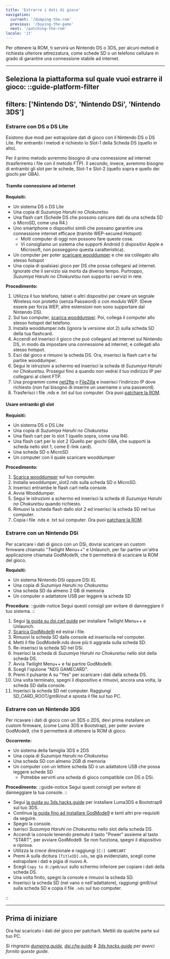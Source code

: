 ```yaml
---
title: 'Estrarre i dati di gioco'
navigation:
  current: '/dumping-the-rom'
  previous: '/buying-the-game'
  next: '/patching-the-rom'
locale: 'it'
---
```


Per ottenere la ROM, ti servirà un Nintendo DS o 3DS, per alcuni metodi è richiesta ulteriore attrezzatura, come schede SD o un telefono cellulare in grado di garantire una connessione stabile ad internet.

---

**Seleziona la piattaforma sul quale vuoi estrarre il gioco:**
::guide-platform-filter
---
filters: ['Nintendo DS', 'Nintendo DSi', 'Nintendo 3DS']
---
<div class="platform-filtered platform-nintendo_ds">

### Estrarre con DS o DS Lite
Esistono due modi per estrapolare dati di gioco con il Nintendo DS o DS Lite. Per entrambi i metodi è richiesto lo Slot-1 della Scheda DS (quello in alto).

Per il primo metodo avremmo bisogno di una connessione ad internet (trasferiremo i file con il metodo FTP). Il secondo, invece, avremmo bisogno di entrambi gli slot per le schede, Slot-1 e Slot-2 (quello sopra e quello dei giochi per GBA).

#### Tramite connessione ad internet
**Requisiti:**
* Un sistema DS o DS Lite
* Una copia di *Suzumiya Haruhi no Chokuretsu*
* Una flash cart (Schede DS che possono caricare dati da una scheda SD o MicroSD, come una R4.)
* Uno smartphone o dispositivi simili che possano garantire una connessione internet efficace (tramite WEP-secured Hotspot)
  - Molti computer di oggi non possono fare queste cose.
  - Vi consigliamo un sistema che supporti Android (i dispositivi Apple e Microsoft, non posseggono questa caratteristica).
* Un computer per poter [scaricare wooddumper](https://digiex.net/threads/wood-dumper-dump-nintendo-ds-roms-and-save-games-over-wi-fi-with-an-nintendo-ds.14729/) e che sia collegato allo stesso hotspot
* Una copia di qualsiasi gioco per DS che possa collegarsi ad internet. Ignorate che il servizio sia morto da diverso tempo. Purtroppo, *Suzumiya Haruhi no Chokuretsu* non supporta i servizi in rete.

**Procedimento:**
1. Utilizza il tuo telefono, tablet o altri dispositivi per creare un segnale Wireless non protetto (senza Password) o con modulo WEP. (Deve essere per forza WEP, altre estensioni non sono supportare dal Nintendo DS).
2. Sul tuo computer, [scarica wooddumper](https://digiex.net/threads/wood-dumper-dump-nintendo-ds-roms-and-save-games-over-wi-fi-with-an-nintendo-ds.14729/). Poi, collega il computer allo stesso hotspot del telefono.
3. Installa wooddumper.nds (ignora la versione slot 2) sulla scheda SD della tua flashcard.
4. Accendi ed inserisci il gioco che può collegarsi ad internet sul Nintendo DS, in modo da impostare una connessione ad internet, e collegati allo stesso hotspot.
5. Esci dal gioco e rimuovi la scheda DS. Ora, inserisci la flash cart e fai partire wooddumper.
6. Segui le istruzioni a schermo ed inserisci la scheda di *Suzumiya Haruhi no Chokuretsu*. Prosegui fino a quando non vedrai il tuo indirizzo IP per collegarsi al client FTP.
7. Usa programmi come [net2ftp](https://www.net2ftp.com/) o [FileZilla](https://filezilla-project.org/) e inserisci l'indirizzo IP dove richiesto (non hai bisogno di inserire un username o una password).
8. Trasferisci i file .nds e .txt sul tuo computer. Ora puoi [patchare la ROM](/it/chokuretsu/guide/patching-the-rom).

#### Usare entrambi gli slot
**Requisiti:**
* Un sistema DS o DS Lite
* Una copia di *Suzumiya Haruhi no Chokuretsu*
* Una flash cart per lo slot 1 (quello sopra, come una R4).
* Una flash cart per lo slot 2 (Quello per giochi GBA, che supporti la scheda nello slot 1, come E-link card).
* Una scheda SD o MicroSD
* Un computer con il quale scaricare wooddumper

**Procedimento:**
1. [Scarica wooddumper](https://digiex.net/threads/wood-dumper-dump-nintendo-ds-roms-and-save-games-over-wi-fi-with-an-nintendo-ds.14729/) sul tuo computer.
2. Installa wooddumper_slot2.nds sulla scheda SD o MicroSD.
3. Inserisci entrambe le flash cart nella console.
4. Avvia Wooddumper.
5. Segui le istruzioni a schermo ed inserisci la scheda di *Suzumiya Haruhi no Chokuretsu* quando richiesto.
6. Rimuovi la scheda flash dallo slot 2 ed inserisci la scheda SD nel tuo computer.
7. Copia i file .nds e .txt sul computer. Ora puoi [patchare la ROM](/it/chokuretsu/guide/patching-the-rom).

</div>

<div class="platform-filtered platform-nintendo_dsi">

### Estrarre con un Nintendo DSi

Per scaricare i dati di gioco con un DSi, dovrai scaricare un custom firmware chiamato "Twilight Menu++" e Unlaunch, per far partire un'altra applicazione chiamata GodMode9i, che ti permetterà di scaricare la ROM del gioco.

**Requisiti:**
* Un sistema Nintendo DSi oppure DSi XL
* Una copia di *Suzumiya Haruhi no Chokuretsu*
* Una scheda SD da almeno 2 GB di memoria
* Un computer o adattatore USB per leggere la scheda SD

**Procedura:**
::guide-notice
Segui questi consigli per evitare di danneggiare il tuo sistema.
::
1. Segui [la guida su dsi.cwf.guide](https://dsi.cfw.guide/launching-the-exploit.html) per installare Twilight Menu++ e Unlaunch.
2. [Scarica GodMode9i](https://github.com/DS-Homebrew/GodMode9i/releases) ed estrai i file.
3. Rimuovi la scheda SD dalla console ed inseriscila nel computer.
4. Metti il file GodMode9i.nds dove più ti aggrada sulla scheda SD.
5. Re-inserisci la scheda SD nel DSi.
6. Inserisci la scheda di *Suzumiya Haruhi no Chokuretsu* nello slot della scheda DS.
7. Avvia  Twilight Menu++ e fai partire GodMode9i.
8. Scegli l'opzione "NDS GAMECARD".
9. Premi il pulsante A su "Yes" per scaricare i dati dalla scheda DS.
10. Una volta terminato, spegni il dispositivo e rimuovi, ancora una volta, la scheda SD dalla console.
11. Inserisci la scheda SD nel computer. Raggiungi SD_CARD_ROOT/gm9i/out e sposta il file sul tuo PC.


</div>

<div class="platform-filtered platform-nintendo_3ds">

### Estrarre con un Nintendo 3DS

Per ricavare i dati di gioco con un 3DS o 2DS, devi prima installare un custom firmware, (come Luma 3DS e Bootstrap), per poter avviare GodMode9, che ti permetterà di ottenere la ROM di gioco.

**Occorrente:**
* Un sistema della famiglia 3DS e 2DS
* Una copia di *Suzumiya Haruhi no Chokuretsu*
* Una scheda SD con almeno 2GB di memoria
* Un computer con un lettore scheda SD o un adattatore USB che possa leggere schede SD 
  * Potrebbe servirti una scheda di gioco compatibile con DS o DSi.

**Procedimento:**
::guide-notice
Segui questi consigli per evitare di danneggiare la tua console.
::
* Segui [la guida su 3ds.hacks.guide](https://3ds.hacks.guide/get-started) per installare Luma3DS e Bootstrap9 sul tuo 3DS.
* Continua [la guida fino ad installare GodMode9](https://3ds.hacks.guide/finalizing-setup) e tanti altri pre-requisiti da seguire.
* Spegni la console.
* Iserisci *Suzumiya Haruhi no Chokuretsu* nello slot della scheda DS.
* Accendi la console tenendo premuto il tasto "Power" assieme al tasto "START", per avviare GodMode9. Se non funziona, spegni il dispositivo e riprova.
* Utilizza la croce direzionale e raggiungi `[C:] GAMECART`
* Premi A sulla dicitura `[TitleID].nds`, se già evidenziato, scegli come estrapolare i dati e pigia di nuovo A.
* Scegli `Copy to 0:/gm9/out` sullo schermo inferiore per copiare i dati della scheda DS.
* Una volta finito, spegni la console e rimuovi la scheda SD.
* Inserisci la scheda SD (nel vano o nell'adattatore), raggiungi gm9/out sulla scheda SD e copia il file `.nds` sul tuo computer.

</div>
::

---

## Prima di iniziare
Ora hai scaricato i dati del gioco per patcharli. Mettili da qualche parte sul tuo PC.

*Si ringrazia [dumping.guide](https://dumping.guide/carts/nintendo/ds), [dsi.cfw.guide](https://dsi.cfw.guide/) & [3ds.hacks.guide](https://3ds.hacks.guide/) per averci fornito queste guide.*